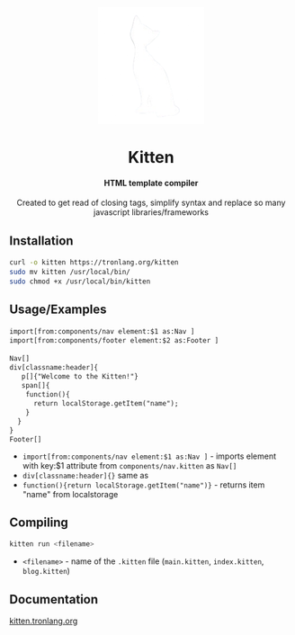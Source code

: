<div align="center">

![Logo](./kitten.png)

# Kitten

#### HTML template compiler

Created to get read of closing tags, simplify syntax and replace so many javascript libraries/frameworks

</div>

## Installation

```bash
curl -o kitten https://tronlang.org/kitten
sudo mv kitten /usr/local/bin/
sudo chmod +x /usr/local/bin/kitten
```

## Usage/Examples

```kitten
import[from:components/nav element:$1 as:Nav ]
import[from:components/footer element:$2 as:Footer ]

Nav[]
div[classname:header]{
   p[]{"Welcome to the Kitten!"}
   span[]{
    function(){
      return localStorage.getItem("name");
    }
  }
}
Footer[]
```

- `import[from:components/nav element:$1 as:Nav ]` - imports element with key:$1 attribute from `components/nav.kitten` as `Nav[]`
- `div[classname:header]{}` same as <div classname="header"></div>
- `function(){return localStorage.getItem("name")}` - returns item "name" from localstorage

## Compiling

```bash
kitten run <filename>
```

- `<filename>` - name of the `.kitten` file (`main.kitten`, `index.kitten`, `blog.kitten`)

## Documentation

[kitten.tronlang.org](https://kitten.tronlang.org/)
